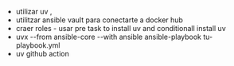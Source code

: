 - utilizar uv ,
- utilitzar ansible vault para conectarte a docker hub 
- craer roles - usar pre task to install uv and conditionall install uv
- uvx --from ansible-core --with ansible ansible-playbook tu-playbook.yml
- uv github action